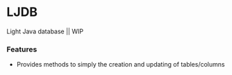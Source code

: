 # LJDB
Light Java database || WIP

### Features
- Provides methods to simply the creation and updating of tables/columns
